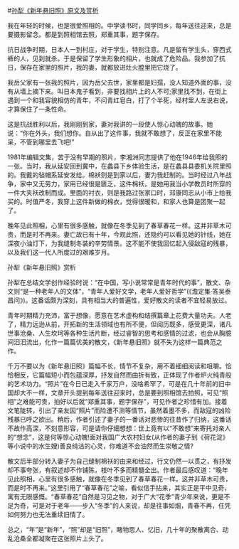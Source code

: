 #[孙犁《新年悬旧照》原文及赏析](https://www.vrrw.net/wx/8787.html)

我在年轻的时候，也是很爱照相的。中学读书时，同学同乡，每年送往迎来，总是要摄影留念。都是到照相馆去照，郑重其事，题字保存。

抗日战争时期，日本人一到村庄，对于学生，特别注意。凡是留有学生头，穿西式裤的人，见到就杀。于是保留了学生形象的相片，也就成了危险品。我参加了抗日，保存在家里的照片，我的妻，就都放进灶火膛里把它烧了。



我岳父家有一张我的照片，因为岳父去世，家里都是妇孺，没人知道外面的事，没有从墙上摘下来。叫日本鬼子看到，非要找相片上的人不可;家里找不到，在街上遇到一个和我容貌相仿的青年，不问青红皂白，打了个半死，经村里人左说右说，才算保住了一条性命。

这是抗战胜利以后，我刚刚到家，妻对我讲的一段使人惊心动魄的故事。她说：“你在外头，我们想你。自从出了这件事，我就不敢想了，反正在家里不能呆，不管到哪里去飞吧!”

1981年编辑文集，苦于没有早期的照片，李湘洲同志提供了他在1946年给我照的一张。当时，我从延安回到冀中，在蠡县下乡体验生活，是在蠡县县委机关院里照的。我戴的毡帽系延安发给。棉袄则是到家以后，妻为我赶制的。当时经过八年战争，家中又无劳力，家用已经很是匮乏，这件棉袄，是她用我当小学教员时所穿的一件大夹袄改制而成。里面的衬衣，则是我路过张家口时，邓康同志从小市上给我买的。时值严冬，我穿上这件新做的棉衣，觉得很暖和，和家人也算是团聚一起了。

晚年见此照相，心里有很多感触，就像在冬季见到了春草春花一样。这并非草木可贵，而是时不再来。妻亡故已有十年，今观此照，还隐约可以看见她的针线，她在深夜小油灯下，为我缝制冬装的辛劳情景。这不能不使我回忆起入侵敌寇的残暴，以及我们这一代人所度过的艰难岁月。

孙犁《新年悬旧照》赏析

孙犁在总结文学创作经验时说：“在中国，写小说常常是青年时代的事”，散文、杂文则“是一种老年人的文体”，“青年人爱好文学，老年人爱好哲学”(《澹定集·答吴泰昌问》)。这番话颇为深刻，具有相当大的普遍性，爱好散文的读者不宜轻易放过。

青年时期精力充沛，富于想像，愿意在艺术虚构和结撰篇章上花费大量功夫。人老了，精力远逊从前，开拓新的生活领域也有所不便，但阅历既多，感受更深，诸凡世事沧桑、人生坎坷等各种生活片断，经过睿智的思考和感情的过滤，也会从胸臆间汩汩流出，化作一篇篇优美的散文，《新年悬旧照》就不失为这样一篇典范之作。

千万不要以为《新年悬旧照》篇幅不长，情节不复杂，用不着细细阅读和咀嚼。恰恰相反，它篇幅短小而包蕴深厚，抒发自然而曲折有致，正体现了作者炉火纯青般的艺术功力。“照片”在今日已走入千家万户，没啥希罕了，可是在几十年前的旧中国却大不一样，文章开头提到每年送往迎来时，总是要到照相馆去拍照，可见“照相”之难能可贵，拍好以后就“郑重其事，题字保存”，可见作者之珍惜有加。接着文笔陡转，引出了亲友因“照片”而险遭不测等情节，虽然着墨不多，而敌寇的凶险残暴已呼之欲出。稍后，作者引述了妻子的一番话对悲惨的往昔作了归纳，这番话不故作高深，不刻意形容，可是请你仔细想想：世上竟有以“不敢想”来寄托对亲人的“想念”，这是何等惊心动魄!面对我国广大农村妇女(从作者的妻子到《荷花淀》等小说中的水生嫂)善良纯洁的心灵，你难道不会油然而生崇敬之情?

散文后半部分转入妻子为自己缝制棉袄的由来和经过，行文仍然一以贯之，有抒发却不事夸张，有叙述却不作铺陈，枝叶不多而精髓全出。作者最后感叹道：“晚年见此照相，心里有很多感触，就像在冬季见到了春草春花一样。这并非草木可贵，而是时不再来。”这里引用了“春草春花”之喻，看似信手拈来，其实正是平中见奇，寓有无限感慨。“春草春花”自然是习见之物，对于广大“花季”青少年来说，更是不足为奇，可是对于老年——步入“冬季”的人来说，却是往事如烟，青春不再，任凭如何努力也无法重续旧情了。

总之，“年”是“新年”，“照”却是“旧照”，睹物思人、忆旧，几十年的聚散离合、动乱沧桑全都凝聚在这张照片上头了。


